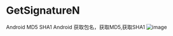 # GetSignatureN
Android  MD5 SHA1 Android 获取包名，获取MD5,获取SHA1
![image](https://github.com/AllenLiang9527/GitHubPicTrue/blob/master/getsha_pic_01.png?raw=true)
